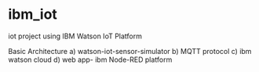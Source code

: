 # ibm_iot

iot project using IBM Watson IoT Platform

Basic Architecture
a) watson-iot-sensor-simulator
b) MQTT protocol
c) ibm watson cloud
d) web app- ibm Node-RED platform

